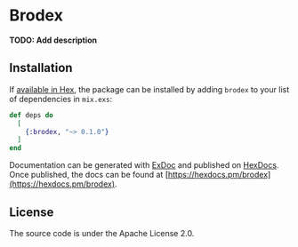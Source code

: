 # Brodex

**TODO: Add description**

## Installation

If [available in Hex](https://hex.pm/docs/publish), the package can be installed
by adding `brodex` to your list of dependencies in `mix.exs`:

```elixir
def deps do
  [
    {:brodex, "~> 0.1.0"}
  ]
end
```

Documentation can be generated with [ExDoc](https://github.com/elixir-lang/ex_doc)
and published on [HexDocs](https://hexdocs.pm). Once published, the docs can
be found at [https://hexdocs.pm/brodex](https://hexdocs.pm/brodex).

## License

The source code is under the Apache License 2.0.
